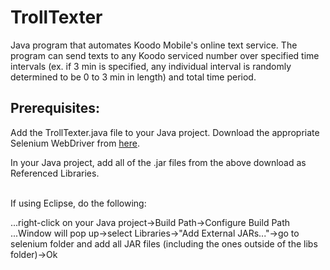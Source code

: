 TrollTexter
===========

Java program that automates Koodo Mobile's online text service. The program can send texts to any Koodo serviced 
number over specified time intervals (ex. if 3 min is specified, any individual interval is randomly determined to 
be 0 to 3 min in length) and total time period. 


Prerequisites:
---------------------

Add the TrollTexter.java file to your Java project.
Download the appropriate Selenium WebDriver from [here](http://www.seleniumhq.org/download/).

In your Java project, add all of the .jar files from the above download as Referenced Libraries.


</br>
If using Eclipse, do the following: 

...right-click on your Java project->Build Path->Configure Build Path </br>
...Window will pop up->select Libraries->"Add External JARs..."->go to selenium folder and add all JAR files (including the ones   outside of the libs folder)->Ok
